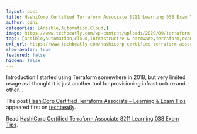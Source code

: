 ```yaml
---
layout: post
title: HashiCorp Certified Terraform Associate 8211 Learning 038 Exam Tips
author: gini
categories: [Ansible,Automation,Cloud,]
image: https://www.techbeatly.com/wp-content/uploads/2020/09/terraform-certification-exam-tips-1024x576.png
tags: [ansible,automation,cloud,infrastructre & hardware,terraform,exam tips,hashicorp,hashicorp certified terraform associate,how to pass terraform exam,infrastructure as code,infrastructure automation,terraform,terraform associate certification exam tips,terraform associate certification tips,terraform certification,terraform exam,terraform exam guide,terraform exam preparation,terraform exam questions,terraform exam tips,terraform study guide,]
ext_url: https://www.techbeatly.com/hashicorp-certified-terraform-associate-learning-exam-tips/
show-avatar: true
featured: false
hidden: false
---
```


<p>Introduction I started using Terraform somewhere in 2018, but very limited usage as I thought it is just another tool for provisioning infrastructure and other&#46;&#46;&#46;</p>
<p>The post <a href="https://www.techbeatly.com/hashicorp-certified-terraform-associate-learning-exam-tips/" rel="nofollow">HashiCorp Certified Terraform Associate &#8211; Learning &#038; Exam Tips</a> appeared first on <a href="https://www.techbeatly.com" rel="nofollow">techbeatly</a>.</p>

Read [HashiCorp Certified Terraform Associate 8211 Learning 038 Exam Tips](https://www.techbeatly.com/hashicorp-certified-terraform-associate-learning-exam-tips/).